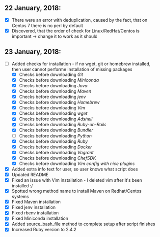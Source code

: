 ## 22 January, 2018:
- [x] There were an error with deduplication, caused by the fact, that on Centos 7 there is no perl by default
- [x] Discovered, that the order of check for Linux/RedHat/Centos is important -> change it to work as it should

## 23 January, 2018:
- [ ] Added checks for installation - if no wget, git or homebrew installed, then user cannot performe installation of missing packages
  - [x] Checks before downloading _Git_
  - [x] Checks before downloading _Miniconda_
  - [x] Checks before downloading _Java_
  - [x] Checks before downloading _Maven_
  - [x] Checks before downloading _jenv_
  - [x] Checks before downloading _Homebrew_
  - [x] Checks before downloading _Vim_
  - [x] Checks before downloading _wget_
  - [x] Checks before downloading _Adshell_
  - [x] Checks before downloading _Ruby-on-Rails_
  - [x] Checks before downloading _Bundler_
  - [ ] Checks before downloading _Python_
  - [x] Checks before downloading _Ruby_
  - [x] Checks before downloading _Docker_
  - [x] Checks before downloading _Vagrant_
  - [x] Checks before downloading _ChefSDK_
  - [x] Checks before downloading _Vim config with nice plugins_
- [x] Added extra info text for user, so user knows what script does
- [x] Updated README
- [x] Fixed an issue with Vim installation - I deleted vim after it's been installed :/
- [x] Spotted wrong method name to install Maven on Redhat/Centos systems
- [x] Fixed Maven installation
- [x] Fixed jenv installation
- [x] Fixed rbenv installation
- [x] Fixed Miniconda installation
- [x] Added source_bash_file method to complete setup after script finishes
- [x] Increased Ruby version to 2.4.2

